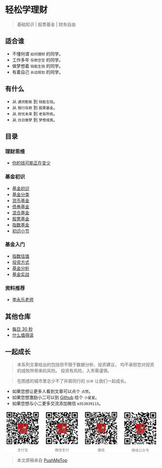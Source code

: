 # 轻松学理财

> 基础知识 | 股票基金 | 财务自由

## 适合谁

- 不懂何谓 `如何理财` 的同学。
- 工作多年 `存款空空` 的同学。
- 做梦想着 `钱能生钱` 的同学。
- 有着自己 `长远规划` 的同学。

## 有什么

- 从 `通货膨胀` 到 `钱能生钱`。
- 从 `银行存款` 到 `股票基金`。
- 从 `担忧未来` 到 `老有所依`。
- 从 `白日做梦` 到 `梦想成真`。

## 目录

### 理财思维

- [你的钱可能正在变少](/posts/理财思维/你的钱可能正在变少.md)

### 基金初识

- [基金初识](/posts/基金初识/基金初识.md)
- [基金分类](/posts/基金初识/基金分类.md)
- [货币基金](/posts/基金初识/货币基金.md)
- [债券基金](/posts/基金初识/债券基金.md)
- [混合基金](/posts/基金初识/混合基金.md)
- [股票基金](/posts/基金初识/股票基金.md)
- [指数基金](/posts/基金初识/指数基金.md)
- [初识小节](/posts/基金初识/初识小节.md)

### 基金入门

- [指数估值](/posts/基金入门/指数估值.md)
- [投资方式](/posts/基金入门/投资方式.md)
- [基金分析](/posts/基金入门/基金分析.md)
- [基金实战](/posts/基金入门/基金实战.md)

### 资料推荐

- [李永乐老师](/posts/资料推荐/李永乐老师.md)

## 其他仓库

- [每日 30 秒](https://github.com/pushmetop/30-seconds-for-everyday)
- [什么值得读](https://github.com/pushmetop/reading-lists)

## 一起成长

> 本系列文章给出的包括但不限于数据分析、投资建议，
> 均不承担您对投资的成败所带来的风险。
> 投资有风险，入市需谨慎。

> 在困惑的城市里总少不了并肩同行的 `伙伴` 让我们一起成长。

- 如果您想让更多人看到文章可以点个 `点赞`。
- 如果您想激励小二可以到 [Github](https://github.com/pushmetop/personal-financial-planning) 给个 `小星星`。
- 如果您想与小二更多交流添加微信 `m353839115`。

![捐助与联系](https://raw.githubusercontent.com/pushmetop/resource/master/donate/donate.png)

> 本文原稿来自 [PushMeTop](https://github.com/pushmetop)
